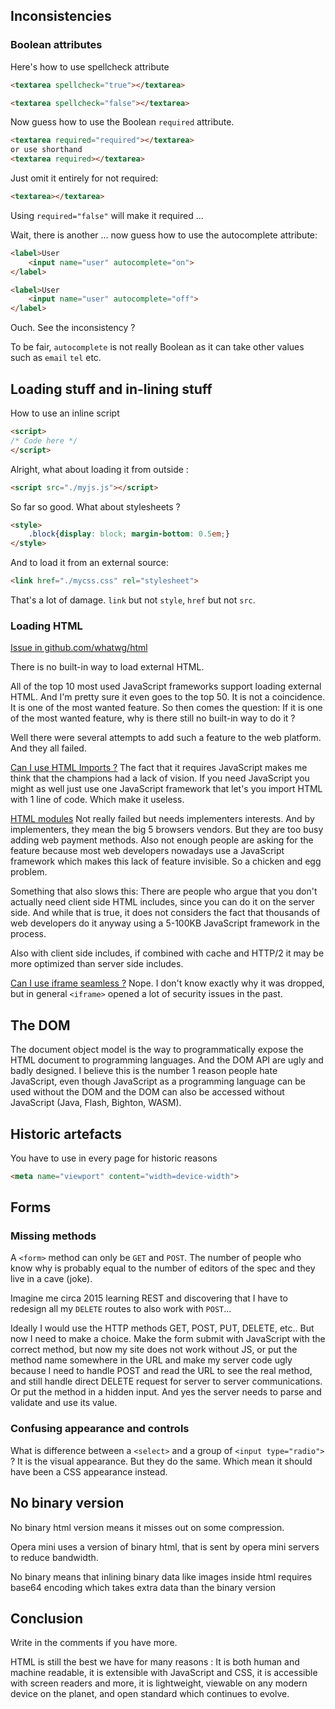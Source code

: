 ## Inconsistencies

### Boolean attributes

Here's how to use spellcheck attribute

```html
<textarea spellcheck="true"></textarea>
```

```html
<textarea spellcheck="false"></textarea>
```

Now guess how to use the Boolean `required` attribute.

```html
<textarea required="required"></textarea>
or use shorthand
<textarea required></textarea>
```

Just omit it entirely for not required:

```html
<textarea></textarea>
```

Using `required="false"` will make it required ...

Wait, there is another ... now guess how to use the autocomplete attribute:

```html
<label>User
    <input name="user" autocomplete="on">
</label>
```

```html
<label>User
    <input name="user" autocomplete="off">
</label>
```

Ouch. See the inconsistency ?

To be fair, `autocomplete` is not really Boolean as it can take other values such as `email` `tel` etc.

## Loading stuff and in-lining stuff

How to use an inline script

```html
<script>
/* Code here */
</script>
```

Alright, what about loading it from outside :


```html
<script src="./myjs.js"></script>
```

So far so good. What about stylesheets ?


```html
<style>
    .block{display: block; margin-bottom: 0.5em;}
</style>
```

And to load it from an external source:

```html
<link href="./mycss.css" rel="stylesheet">
```

That's a lot of damage. `link` but not `style`, `href` but not `src`.

### Loading HTML

[Issue in github.com/whatwg/html](https://github.com/whatwg/html/issues/2791)

There is no built-in way to load external HTML.

All of the top 10 most used JavaScript frameworks support loading external HTML. And I'm pretty sure it even goes to the top 50. It is not a coincidence. It is one of the most wanted feature. So then comes the question: If it is one of the most wanted feature, why is there still no built-in way to do it ?

Well there were several attempts to add such a feature to the web platform. And they all failed.

[Can I use HTML Imports ?](https://caniuse.com/imports) The fact that it requires JavaScript makes me think that the champions had a lack of vision. If you need JavaScript you might as well just use one JavaScript framework that let's you import HTML with 1 line of code. Which make it useless.

[HTML modules](https://github.com/WICG/webcomponents/blob/gh-pages/proposals/html-modules-explainer.md) Not really failed but needs implementers interests. And by implementers, they mean the big 5 browsers vendors. But they are too busy adding web payment methods. Also not enough people are asking for the feature because most web developers nowadays use a JavaScript framework which makes this lack of feature invisible. So a chicken and egg problem.

Something that also slows this: There are people who argue that you don't actually need client side HTML includes, since you can do it on the server side. And while that is true, it does not considers the fact that thousands of web developers do it anyway using a 5-100KB JavaScript framework in the process.

Also with client side includes, if combined with cache and HTTP/2 it may be more optimized than server side includes.

[Can I use iframe seamless ?](https://caniuse.com/iframe-seamless) Nope. I don't know exactly why it was dropped, but in general `<iframe>` opened a lot of security issues in the past.

## The DOM

The document object model is the way to programmatically expose the HTML document to programming languages. And the DOM API are ugly and badly designed. I believe this is the number 1 reason people hate JavaScript, even though JavaScript as a programming language can be used without the DOM and the DOM can also be accessed without JavaScript (Java, Flash, Bighton, WASM).

## Historic artefacts

You have to use in every page for historic reasons

```html
<meta name="viewport" content="width=device-width">
```

## Forms

### Missing methods

A `<form>` method can only be `GET` and `POST`. The number of people who know why is probably equal to the number of editors of the spec and they live in a cave (joke).

Imagine me circa 2015 learning REST and discovering that I have to redesign all my `DELETE` routes to also work with `POST`...

Ideally I would use the HTTP methods GET, POST, PUT, DELETE, etc.. But now I need to make a choice. Make the form submit with JavaScript with the correct method, but now my site does not work without JS, or put the method name somewhere in the URL and make my server code ugly because I need to handle POST and read the URL to see the real method, and still handle direct DELETE request for server to server communications. Or put the method in a hidden input. And yes the server needs to parse and validate and use its value.

### Confusing appearance and controls

What is difference between a `<select>` and a group of  `<input type="radio">` ? It is the visual appearance. But they do the same. Which mean it should have been a CSS appearance instead.



## No binary version

No binary html version means it misses out on some compression.

Opera mini uses a version of binary html, that is sent by opera mini servers to reduce bandwidth.

No binary means that inlining binary data like images inside html requires base64 encoding which takes extra data than the binary version

## Conclusion

Write in the comments if you have more.

HTML is still the best we have for many reasons : It is both human and machine readable, it is extensible with JavaScript and CSS, it is accessible with screen readers and more, it is lightweight, viewable on any modern device on the planet, and open standard which continues to evolve.
